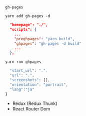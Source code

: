 ```gh-pages```


```yarn add gh-pages -d```

``` package.json
  "homepage": "./",
  "scripts": {
    ...
    "preghpages": "yarn build",
    "ghpages": "gh-pages -d build"
    ...
  },
```

```yarn run ghpages```

``` src/manifest.js
  "start_url": ".",
  "url": ".",
  "screenshots": [],
  "orientation": "portrait",
  "lang":"ja"
}
```

+ Redux (Redux Thunk)
+ React Router Dom
